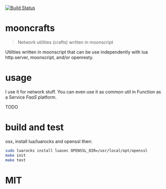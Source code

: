 [![Build Status](https://travis-ci.org/niiknow/mooncrafts.svg?branch=master)](https://travis-ci.org/niiknow/mooncrafts)
# mooncrafts
> Network utilities (crafts) written in moonscript 

Utilities written in moonscript that can be use independently with lua http.server, moonscript, and/or openresty.

# usage
I use it for network stuff.  You can even use it as common util in Function as a Service *FaaS* platform.

TODO

# build and test
osx, install lua/luarocks and openssl then:
```sh
sudo luarocks install luasec OPENSSL_DIR=/usr/local/opt/openssl
make init
make test
```

# MIT
